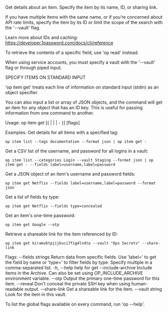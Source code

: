 Get details about an item. Specify the item by its name, ID, or sharing link.

If you have multiple items with the same name, or if you’re concerned about
API rate limits, specify the item by its ID or limit the scope of the search
with the '--vault' flag.

Learn more about IDs and caching:
https://developer.1password.com/docs/cli/reference

To retrieve the contents of a specific field, use 'op read' instead.

When using service accounts, you must specify a vault with the '--vault' flag
or through piped input.

SPECIFY ITEMS ON STANDARD INPUT

'op item get' treats each line of information on standard input (stdin) as an
object specifier.

You can also input a list or array of JSON objects, and the command will get an
item for any object that has an ID key. This is useful for passing information
from one command to another.

Usage:  op item get [{ <itemName> | <itemID> | <shareLink> | - }] [flags]

Examples:
Get details for all items with a specified tag:

	op item list --tags documentation --format json | op item get -

Get a CSV list of the username, and password for all logins in a vault:

	op item list --categories Login --vault Staging --format json | op item get - --fields label=username,label=password

Get a JSON object of an item's username and password fields:

	op item get Netflix --fields label=username,label=password --format json

Get a list of fields by type:

	op item get Netflix --fields type=concealed

Get an item's one-time password:

	op item get Google --otp

Retrieve a shareable link for the item referenced by ID:

	op item get kiramv6tpjijkuci7fig4lndta --vault "Ops Secrets" --share-link

Flags:
      --fields strings    Return data from specific fields. Use 'label=' to get the field by name or 'type=' to filter fields by type. Specify multiple
                          in a comma-separated list.
  -h, --help              help for get
      --include-archive   Include items in the Archive. Can also be set using OP_INCLUDE_ARCHIVE environment variable.
      --otp               Output the primary one-time password for this item.
      --reveal            Don't conceal the private SSH key when using human-readable output.
      --share-link        Get a shareable link for the item.
      --vault string      Look for the item in this vault.

To list the global flags available on every command, run  'op --help'.
